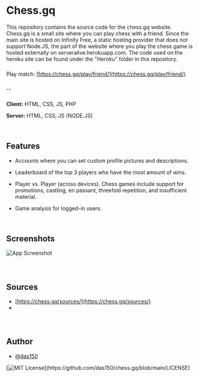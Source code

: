 
# Chess.gq

This repository contains the source code for the chess.gq website. Chess.gq is a small site where you can play chess with a friend. Since the main site is hosted on Infinity Free, a static hosting provider that does not support Node.JS, the part of the website where you play the chess game is hosted externally on serveralive.herokuapp.com. The code used on the heroku site can be found under the "Heroku" folder in this repository.
###
Play match: [https://chess.gq/play/friend/](https://chess.gq/play/friend/)
###
--
###

**Client:** HTML, CSS, JS, PHP

**Server:** HTML, CSS, JS (NODE.JS)

⠀

## Features

- Accounts where you can set custom profile pictures and descriptions.

- Leaderboard of the top 3 players who have the most amount of wins.

- Player vs. Player (across devices). Chess games include support for promotions, castling, en passant, threefold repetition, and insufficient material.

- Game analysis for logged-in users.


⠀

###
## Screenshots

![App Screenshot](https://via.placeholder.com/468x300?text=App+Screenshot+Here)

###

⠀
## Sources

 - [https://chess.gq/sources/](https://chess.gq/sources/)
 - 

###

⠀
## Author

- [@das150](https://github.com/das150)

[![MIT License](https://img.shields.io/apm/l/atomic-design-ui.svg?)](https://github.com/das150/chess.gq/blob/main/LICENSE)
